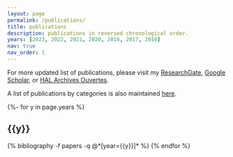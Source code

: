 ```yaml
---
layout: page
permalink: /publications/
title: publications
description: publications in reversed chronological order.
years: [2023, 2022, 2021, 2020, 2018, 2017, 2016]
nav: true
nav_order: 1
---
```

<!-- _pages/publications.md -->
<div class="publications">
  

For more updated list of publications, please visit my <a href="https://www.researchgate.net/profile/Quang_Trung_Luu">ResearchGate</a>, <a href="https://scholar.google.fr/citations?user=GqQcLAIAAAAJ&hl=fr">Google Scholar</a>, or <a href="https://cv.archives-ouvertes.fr/quang-trung-luu">HAL Archives Ouvertes</a>.
  
A list of publications by categories is also maintained [here](https://luuquangtrung.github.io/publications-by-categories/).

{%- for y in page.years %}
  <h2 class="year">{{y}}</h2>
  {% bibliography -f papers -q @*[year={{y}}]* %}
{% endfor %}

</div>
